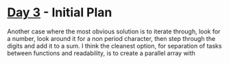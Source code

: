 # [Day 3](https://adventofcode.com/2023/day/3) - Initial Plan
Another case where the most obvious solution is to iterate through, look for a number, look around it for a non period character, then step through the digits and add it to a sum. I think the cleanest option, for separation of tasks between functions and readability, is to create a parallel array with 